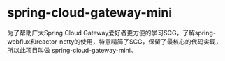 # spring-cloud-gateway-mini
为了帮助广大Spring Cloud Gateway爱好者更方便的学习SCG，了解spring-webflux和reactor-netty的使用，特意精简了SCG，保留了最核心的代码实现，所以此项目叫做 spring-cloud-gateway-mini。
